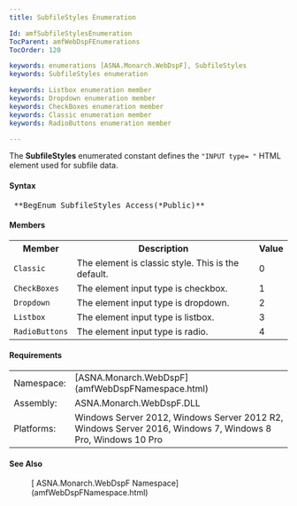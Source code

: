 ```yaml
---
title: SubfileStyles Enumeration

Id: amfSubfileStylesEnumeration
TocParent: amfWebDspFEnumerations
TocOrder: 120

keywords: enumerations [ASNA.Monarch.WebDspF], SubfileStyles
keywords: SubfileStyles enumeration

keywords: Listbox enumeration member
keywords: Dropdown enumeration member
keywords: CheckBoxes enumeration member
keywords: Classic enumeration member
keywords: RadioButtons enumeration member

---
```


The **SubfileStyles** enumerated constant defines the <code>"INPUT type= "</code> HTML element used for subfile data.

#### Syntax
<pre class="prettyprint"> **BegEnum SubfileStyles Access(*Public)** </pre>

#### Members
<table class="mytable" cellspacing="0" cellpadding="4" width="90%">
          <colgroup><col width="15%" /><col width="80%" /><col width="5%" align="center"/>
          </colgroup>
          <tr><th>Member</th>
  <th>Description</th>
  <th>Value</th>
          </tr>
          <tr>
            <td><code>Classic</code></td>
            <td>The element is classic
            style. This is the default.</td>
            <td>0</td>
          </tr>
          <tr>
            <td><code>CheckBoxes</code></td>
            <td>The element input type is
            checkbox.</td>
            <td>1</td>
          </tr>
          <tr>
            <td><code>Dropdown</code></td>
            <td>The element input type is
            dropdown.</td>
            <td>2</td>
          </tr>
          <tr>
            <td>
			<code>Listbox</code></td>
            <td>The element input type is
            listbox.</td>
            <td>3</td>
          </tr>
          <tr>
            <td><code>RadioButtons</code></td>
            <td>The element input type is
            radio.</td>
            <td>4</td>
          </tr>
</table>

<!-- -->

#### Requirements
<table class="dttable" cellspacing="0" cellpadding="4" width="60%">
           <colgroup><col width="15%" style="font-weight:bold" /><col width="85%" />
          </colgroup>
          <tr><td>Namespace:</td>
 <td>[ASNA.Monarch.WebDspF](amfWebDspFNamespace.html)</td>
          </tr>
          <tr><td>Assembly:</td>
          <td>ASNA.Monarch.WebDspF.DLL</td>
          </tr>
         <tr><td>Platforms:</td>
 <td> Windows Server 2012, Windows Server 2012 R2, Windows Server 2016, Windows 7, Windows 8 Pro, Windows 10 Pro</td>
         </tr>
</table>

#### See Also
<dl>
        <dd>[
        ASNA.Monarch.WebDspF Namespace](amfWebDspFNamespace.html)</dd>
</dl>

